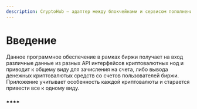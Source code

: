 ```yaml
---
description: CryptoHub — адаптер между блокчейнами и сервисом пополнения и вывода Midex
---
```


# Введение

Данное программное обеспечение в рамках биржи получает на вход различные данные из разных API интерфейсов криптовалютных нод и приводит к общему виду для зачисления на счета, либо вывода денежных криптовалютых средств со счетов пользователей биржи. Приложение учитывает особенность каждой криптовалюты и старается привести все к одному виду.

### \*\*\*\*

###  

